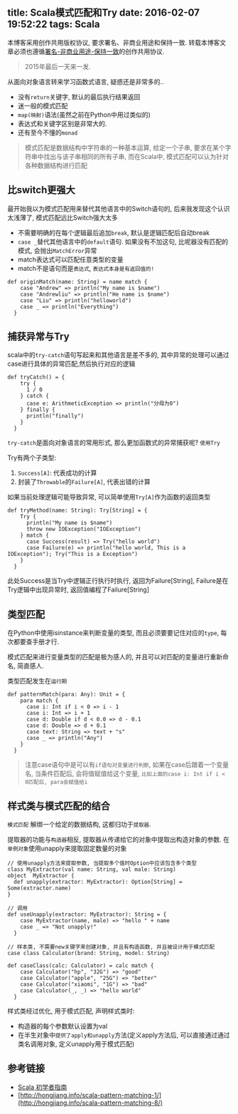 title: Scala模式匹配和Try
date: 2016-02-07 19:52:22
tags: Scala
---

本博客采用创作共用版权协议, 要求署名、非商业用途和保持一致. 转载本博客文章必须也遵循[署名-非商业用途-保持一致](http://creativecommons.org/licenses/by-nc-sa/3.0/deed.zh)的创作共用协议.


> 2015年最后一天来一发.

从面向对象语言转来学习函数式语言, 疑惑还是非常多的..

- 没有`return`关键字, 默认的最后执行结果返回
- 迷一般的模式匹配
- `map(映射)`语法(虽然之前在Python中用过类似的)
- 表达式和关键字区别是非常大的.
- 还有至今不懂的`monad`

<!--more-->

> 模式匹配是数据结构中字符串的一种基本运算, 给定一个子串, 要求在某个字符串中找出与该子串相同的所有子串, 而在Scala中, 模式匹配可以认为针对各种数据结构进行匹配


## 比switch更强大

最开始我以为模式匹配用来替代其他语言中的Switch语句的, 后来我发现这个认识太浅薄了, 模式匹配远比Switch强大太多

- 不需要明确的在每个逻辑最后追加`break`, 默认是逻辑匹配后自动break
- `case _`替代其他语言中的`default`语句. 如果没有不加这句, 比呢器没有匹配的模式, 会抛出`MatchError`异常
- match表达式可以匹配任意类型的变量
- match不是语句而是`表达式`, `表达式本身是有返回值的!`

```
def originMatch(name: String) = name match {
    case "Andrew" => println("My name is $name")
    case "Andrewliu" => println("He name is $name")
    case "Liu" => println("helloworld")
    case _ => println("Everything")
  }
```


## 捕获异常与Try

scala中的`try-catch`语句写起来和其他语言是差不多的, 其中异常的处理可以通过case进行具体的异常匹配,然后执行对应的逻辑

```
def tryCatch() = {
    try {
      1 / 0
    } catch {
      case e: ArithmeticException => println("分母为0")
    } finally {
      println("finally")
    }
  }
```

`try-catch`是面向对象语言的常用形式, 那么更加函数式的异常捕获呢? `使用Try`

Try有两个子类型:

1. `Success[A]`: 代表成功的计算
2. 封装了`Throwable`的`Failure[A]`, 代表出错的计算

如果当前处理逻辑可能导致异常, 可以简单使用`Try[A]`作为函数的返回类型

```
def tryMethod(name: String): Try[String] = {
    Try {
      println("My name is $name")
      throw new IOException("IOException")
    } match {
      case Success(result) => Try("hello world")
      case Failure(e) => println("hello world, This is a IOException"); Try("This is a Exception")
    }
  }
```

此处Success是当Try中逻辑正行执行时执行, 返回为Failure[String], Failure是在Try逻辑中出现异常时, 返回值编程了Failure[String]


## 类型匹配

在Python中使用isinstance来判断变量的类型, 而且必须要要记住对应的`type`, 每次都要查手册才行.

模式匹配来进行变量类型的匹配是极为感人的, 并且可以对匹配的变量进行重新命名, 简直感人.

类型匹配发生在`运行期`

```
def patternMatch(para: Any): Unit = {
    para match {
      case i: Int if i < 0 => i - 1
      case i: Int => i + 1
      case d: Double if d < 0.0 => d - 0.1
      case d: Double => d + 0.1
      case text: String => text + "s"
      case _ => println("Any")
    }
  }
```

> 注意case语句中是可以有`if语句对变量进行判断`, 如果在case后跟着一个变量名, 当条件匹配后, 会将值赋值给这个变量, `比如上面的case i: Int if i < 0匹配后, para会赋值给i`




## 样式类与模式匹配的结合

`模式匹配` 解绑一个给定的数据结构, 这都归功于`提取器`.

提取器的功能与`构造器`相反, 提取器从传递给它的对象中提取出构造对象的参数. 在`单例对象`使用unapply来提取固定数量的对象


```
// 使用unapply方法来提取参数, 当提取多个值时Option中应该包含多个类型
class MyExtractor(val name: String, val male: String)
object  MyExtractor {
  def unapply(extractor: MyExtractor): Option[String] = Some(extractor.name)
}

// 调用
def useUnapply(extractor: MyExtractor): String = {
    case MyExtractor(name, male) => "hello " + name
    case _ => "Not unapply!"
  }
  
// 样本类, 不需要new关键字来创建对象, 并且有构造函数, 并且被设计用于模式匹配
case class Calculator(brand: String, model: String)

def caseClass(calc: Calculator) = calc match {
    case Calculator("hp", "32G") => "good"
    case Calculator("apple", "25G") => "better"
    case Calculator("xiaomi", "1G") => "bad"
    case Calculator(_, _) => "hello world"
  }
```


样式类经过优化, 用于模式匹配, 声明样式类时:

- 构造器的每个参数默认设置为val 
- 在半生对象中`提供了apply和unapply`方法(定义apply方法后, 可以直接通过通过类名调用对象, 定义unapply用于模式匹配)



## 参考链接

- [Scala 初学者指南](https://windor.gitbooks.io/beginners-guide-to-scala/content/chp6-error-handling-with-try.html)
- [http://hongjiang.info/scala-pattern-matching-1/](http://hongjiang.info/scala-pattern-matching-8/)
